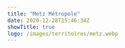 ```yaml
---
title: "Metz Métropole"
date: 2020-12-28T15:46:34Z
showTitle: true
logo: /images/territoires/metz.webp
---
```

